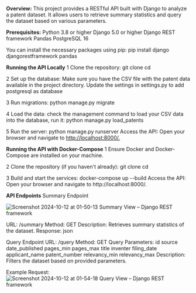 **Overview:**
This project provides a RESTful API built with Django to analyze a patent dataset. It allows users to retrieve summary statistics and query the dataset based on various parameters.

**Prerequisites:**
    Python 3.8 or higher
    Django 5.0 or higher
    Django REST framework
    Pandas
    PostgreSQL 16

You can install the necessary packages using pip:  pip install django djangorestframework pandas


**Running the API Locally**
  1 Clone the repository:
    git clone <repository-url>
    cd <repository-name>
  
  2 Set up the database:
      Make sure you have the CSV file with the patent data available in the project directory.
      Update the settings in settings.py to add postgresql as database
  
  3 Run migrations:
    python manage.py migrate
  
  4 Load the data: check the management command to load your CSV data into the database, run it:
    python manage.py load_patents
  
  5 Run the server:
    python manage.py runserver
    Access the API: Open your browser and navigate to [http://localhost:8000/.](http://0.0.0.0:8000/)


**Running the API with Docker-Compose**
  1 Ensure Docker and Docker-Compose are installed on your machine.
  
  2 Clone the repository (if you haven't already):
      git clone <repository-url>
      cd <repository-name>

  3 Build and start the services:
    docker-compose up --build
    Access the API: Open your browser and navigate to http://localhost:8000/.


**API Endpoints**
Summary Endpoint


![Screenshot 2024-10-12 at 01-50-13 Summary View – Django REST framework](https://github.com/user-attachments/assets/1800574a-057b-472a-a8bc-aebf0a9cb0f1)


  URL: /summary
    Method: GET
    Description: Retrieves summary statistics of the dataset.
    Response:
        json


Query Endpoint
    URL: /query
    Method: GET
    Query Parameters:
        id
        source
        date_published
        pages_min
        pages_max
        title
        inventer
        filing_date
        applicant_name
        patent_number
        relevancy_min
        relevancy_max
    Description: Filters the dataset based on provided parameters.

    
Example Request:![Screenshot 2024-10-12 at 01-54-18 Query View – Django REST framework](https://github.com/user-attachments/assets/0661afb3-b4c3-424b-a7c1-46ec45c66db3)
